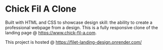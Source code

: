# Chick Fil A Clone

Built with HTML and CSS to showcase design skill: the ability to create a professional webpage from a design. This is a fully responsive clone of the landing page @ https://www.chick-fil-a.com.

This project is hosted @ https://filet-landing-design.onrender.com/

